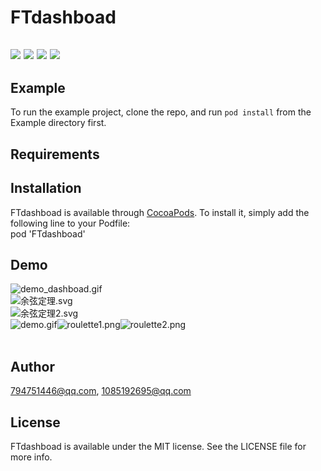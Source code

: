 # FTdashboad

<a name="WQu4R"></a>
## ![](https://img.shields.io/travis/1085192695@qq.com/FTdashboad.svg?style=flat#align=left&display=inline&height=20&margin=%5Bobject%20Object%5D&originHeight=20&originWidth=98&status=done&style=none&width=98) ![](https://img.shields.io/cocoapods/v/FTdashboad.svg?style=flat#align=left&display=inline&height=20&margin=%5Bobject%20Object%5D&originHeight=20&originWidth=76&status=done&style=none&width=76) ![](https://img.shields.io/cocoapods/l/FTdashboad.svg?style=flat#align=left&display=inline&height=20&margin=%5Bobject%20Object%5D&originHeight=20&originWidth=78&status=done&style=none&width=78) [![](https://img.shields.io/cocoapods/p/FTdashboad.svg?style=flat#align=left&display=inline&height=20&margin=%5Bobject%20Object%5D&originHeight=20&originWidth=82&status=done&style=none&width=82)](https://cocoapods.org/pods/FTdashboad)
<a name="kADI9"></a>
## Example
To run the example project, clone the repo, and run `pod install` from the Example directory first.
<a name="aZA3I"></a>
## Requirements
<a name="46Goi"></a>
## Installation
FTdashboad is available through [CocoaPods](https://cocoapods.org/). To install it, simply add the following line to your Podfile:<br />pod 'FTdashboad'
<a name="9j1Em"></a>
## Demo
![demo_dashboad.gif](https://cdn.nlark.com/yuque/0/2020/gif/414848/1597632625045-a0e672a4-b373-4dd7-8fad-ef03de987866.gif#align=left&display=inline&height=652&margin=%5Bobject%20Object%5D&name=demo_dashboad.gif&originHeight=652&originWidth=320&size=6436977&status=done&style=none&width=320)<br />![余弦定理.svg](https://cdn.nlark.com/yuque/0/2020/svg/414848/1597636246897-8230840b-a8df-4c00-9594-46696829ff8d.svg#align=left&display=inline&height=50&margin=%5Bobject%20Object%5D&name=%E4%BD%99%E5%BC%A6%E5%AE%9A%E7%90%86.svg&originHeight=50&originWidth=189&size=4387&status=done&style=none&width=189)<br />![余弦定理2.svg](https://cdn.nlark.com/yuque/0/2020/svg/414848/1597636247500-72c9e5ae-527b-4e00-a13b-91521d64645c.svg#align=left&display=inline&height=27&margin=%5Bobject%20Object%5D&name=%E4%BD%99%E5%BC%A6%E5%AE%9A%E7%90%862.svg&originHeight=27&originWidth=213&size=4222&status=done&style=none&width=213)<br />![demo.gif](https://cdn.nlark.com/yuque/0/2020/gif/414848/1597636274564-b38e843e-82aa-4e4b-81ee-9b2360a53319.gif#align=left&display=inline&height=652&margin=%5Bobject%20Object%5D&name=demo.gif&originHeight=652&originWidth=320&size=9497352&status=done&style=none&width=320)![roulette1.png](https://cdn.nlark.com/yuque/0/2020/png/414848/1597636276407-a5090ba3-44c6-4d75-a002-70dbbfbed43b.png#align=left&display=inline&height=477&margin=%5Bobject%20Object%5D&name=roulette1.png&originHeight=477&originWidth=600&size=75595&status=done&style=none&width=600)![roulette2.png](https://cdn.nlark.com/yuque/0/2020/png/414848/1597636277281-2ea7bcf0-db28-42c2-a313-f389b70d4ed5.png#align=left&display=inline&height=497&margin=%5Bobject%20Object%5D&name=roulette2.png&originHeight=497&originWidth=600&size=76493&status=done&style=none&width=600)<br />
<br />

<a name="4vEwG"></a>
## Author
[794751446@qq.com](mailto:794751446@qq.com), [1085192695@qq.com](mailto:1085192695@qq.com)
<a name="coeyl"></a>
## License
FTdashboad is available under the MIT license. See the LICENSE file for more info.
